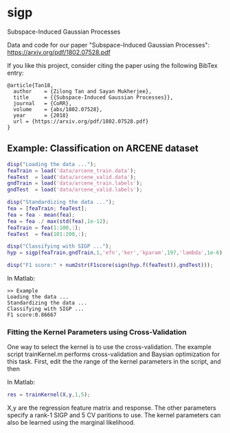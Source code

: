 # sigp
Subspace-Induced Gaussian Processes

Data and code for our paper "Subspace-Induced Gaussian Processes": https://arxiv.org/pdf/1802.07528.pdf

If you like this project, consider citing the paper using the following BibTex entry:
```
@article{Tan18,
  author    = {Zilong Tan and Sayan Mukherjee},
  title     = {{Subspace-Induced Gaussian Processes}},
  journal   = {CoRR},
  volume    = {abs/1802.07528},
  year      = {2018}
  url = {https://arxiv.org/pdf/1802.07528.pdf}
}
```

## Example: Classification on ARCENE dataset

```matlab
disp("Loading the data ...");
feaTrain = load('data/arcene_train.data');
feaTest  = load('data/arcene_valid.data');
gndTrain = load('data/arcene_train.labels');
gndTest  = load('data/arcene_valid.labels');

disp("Standardizing the data ...");
fea = [feaTrain; feaTest];
fea = fea - mean(fea);
fea = fea ./ max(std(fea),1e-12);
feaTrain = fea(1:100,:);
feaTest  = fea(101:200,:);

disp("Classifying with SIGP ...");
hyp = sigp(feaTrain,gndTrain,1,'efn','ker','kparam',197,'lambda',1e-6);

disp("F1 score:" + num2str(F1score(sign(hyp.f(feaTest)),gndTest)));
```

In Matlab:
```
>> Example
Loading the data ...
Standardizing the data ...
Classifying with SIGP ...
F1 score:0.86667
```
### Fitting the Kernel Parameters using Cross-Validation
One way to select the kernel is to use the cross-validation. The example script trainKernel.m performs cross-validation and Baysian optimization for this task. First, edit the the range of the kernel parameters in the script, and then

In Matlab:
```matlab
res = trainKernel(X,y,1,5);
```
X,y are the regression feature matrix and response. The other parameters specify a rank-1 SIGP and 5 CV paritions to use. 
The kernel parameters can also be learned using the marginal likelihood.
